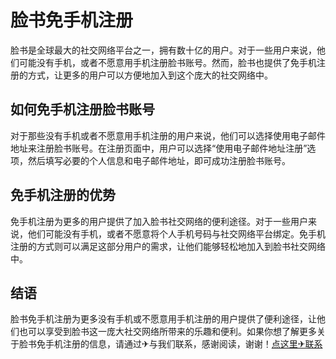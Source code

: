 # 脸书免手机注册

脸书是全球最大的社交网络平台之一，拥有数十亿的用户。对于一些用户来说，他们可能没有手机，或者不愿意用手机注册脸书账号。然而，脸书也提供了免手机注册的方式，让更多的用户可以方便地加入到这个庞大的社交网络中。

## 如何免手机注册脸书账号

对于那些没有手机或者不愿意用手机注册的用户来说，他们可以选择使用电子邮件地址来注册脸书账号。在注册页面中，用户可以选择“使用电子邮件地址注册”选项，然后填写必要的个人信息和电子邮件地址，即可成功注册脸书账号。

## 免手机注册的优势

免手机注册为更多的用户提供了加入脸书社交网络的便利途径。对于一些用户来说，他们可能没有手机，或者不愿意将个人手机号码与社交网络平台绑定。免手机注册的方式则可以满足这部分用户的需求，让他们能够轻松地加入到脸书社交网络中。

## 结语

脸书免手机注册为更多没有手机或不愿意用手机注册的用户提供了便利途径，让他们也可以享受到脸书这一庞大社交网络所带来的乐趣和便利。如果你想了解更多关于脸书免手机注册的信息，请通过✈与我们联系，感谢阅读，谢谢！[点这里✈联系](https://d.k02.cc)